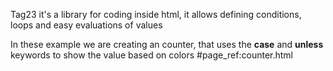 
Tag23 it's a library for coding inside html, it allows defining conditions, loops and 
easy evaluations of values

In these example we are creating an counter, that uses the **case** and **unless** keywords
to show the value based on colors
#page_ref:counter.html